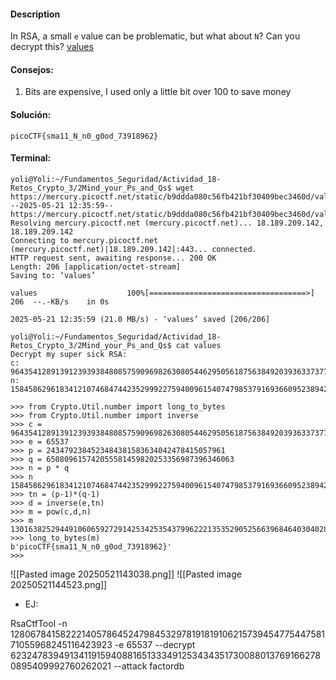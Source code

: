 #### Description

In RSA, a small `e` value can be problematic, but what about `N`? Can you decrypt this? [values](https://mercury.picoctf.net/static/b9ddda080c56fb421bf30409bec3460d/values)


#### Consejos:
1.  Bits are expensive, I used only a little bit over 100 to save money

#### Solución:
```
picoCTF{sma11_N_n0_g0od_73918962}
```

#### Terminal:
```
yoli@Yoli:~/Fundamentos_Seguridad/Actividad_18-Retos_Crypto_3/2Mind_your_Ps_and_Qs$ wget https://mercury.picoctf.net/static/b9ddda080c56fb421bf30409bec3460d/values
--2025-05-21 12:35:59--  https://mercury.picoctf.net/static/b9ddda080c56fb421bf30409bec3460d/values
Resolving mercury.picoctf.net (mercury.picoctf.net)... 18.189.209.142, 18.189.209.142
Connecting to mercury.picoctf.net (mercury.picoctf.net)|18.189.209.142|:443... connected.
HTTP request sent, awaiting response... 200 OK
Length: 206 [application/octet-stream]
Saving to: ‘values’

values                    100%[===================================>]     206  --.-KB/s    in 0s

2025-05-21 12:35:59 (21.0 MB/s) - ‘values’ saved [206/206]

yoli@Yoli:~/Fundamentos_Seguridad/Actividad_18-Retos_Crypto_3/2Mind_your_Ps_and_Qs$ cat values
Decrypt my super sick RSA:
c: 964354128913912393938480857590969826308054462950561875638492039363373779803642185
n: 1584586296183412107468474423529992275940096154074798537916936609523894209759157543

```

```
>>> from Crypto.Util.number import long_to_bytes
>>> from Crypto.Util.number import inverse
>>> c = 964354128913912393938480857590969826308054462950561875638492039363373779803642185
>>> e = 65537
>>> p = 2434792384523484381583634042478415057961
>>> q = 650809615742055581459820253356987396346063
>>> n = p * q
>>> n
1584586296183412107468474423529992275940096154074798537916936609523894209759157543
>>> tn = (p-1)*(q-1)
>>> d = inverse(e,tn)
>>> m = pow(c,d,n)
>>> m
13016382529449106065927291425342535437996222135352905256639684640304028661985917
>>> long_to_bytes(m)
b'picoCTF{sma11_N_n0_g0od_73918962}'
>>>
```
![[Pasted image 20250521143038.png]]
![[Pasted image 20250521144523.png]]


* EJ:

RsaCtfTool -n 1280678415822214057864524798453297819181910621573945477544758171055968245116423923 -e 65537 --decrypt 62324783949134119159408816513334912534343517300880137691662780895409992760262021 --attack factordb
